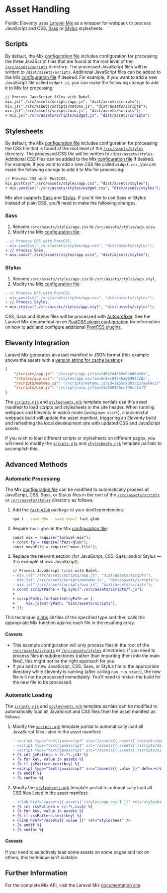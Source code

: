 # Asset Handling

Fluidic Eleventy uses [Laravel Mix](https://laravel-mix.com) as a wrapper for webpack to process JavaScript and CSS,
[Sass](http://sass-lang.com) or [Stylus](http://stylus-lang.com) stylesheets.

## Scripts

By default, the Mix [configuration file](../../webpack.mix.js) includes configuration for processing the three
JavaScript files that are found at the root level of the [`/src/assets/scripts`](scripts) directory. The processed
JavaScript files will be written to `/dist/assets/scripts`. Additional JavaScript files can be added to the Mix
[configuration file](../../webpack.mix.js) if desired. For example, if you want to add a new JavaScript file called
`widget.js`, you can make the following change to add it to Mix for processing:

```diff
// Process JavaScript files with Babel.
mix.js("./src/assets/scripts/app.js", "dist/assets/scripts");
mix.js("./src/assets/scripts/matomo.js", "dist/assets/scripts");
mix.js("./src/assets/scripts/uio.js", "dist/assets/scripts");
+ mix.js("./src/assets/scripts/widget.js", "dist/assets/scripts");
```

## Stylesheets

By default, the Mix [configuration file](../../webpack.mix.js) includes configuration for processing the CSS file that
is found at the root level of the [`/src/assets/styles`](styles) directory. The processed CSS file will be written to
`/dist/assets/styles`. Additional CSS files can be added to the Mix [configuration file](../../webpack.mix.js) if
desired. For example, if you want to add a new CSS file called `widget.css`, you can make the following change to add it
to Mix for processing:

```diff
// Process CSS with PostCSS.
mix.postCss("./src/assets/styles/app.css", "dist/assets/styles");
+ mix.postCss("./src/assets/styles/widget.css", "dist/assets/styles");
```

Mix also supports [Sass](https://sass-lang.com) and [Stylus](https://stylus-lang.com). If you'd like to use Sass or
Stylus instead of plain CSS, you'll need to make the following changes.

### Sass

1. Rename `/src/assets/styles/app.css` to `/src/assets/styles/app.scss`.
2. Modify the Mix [configuration file](../../webpack.mix.js):

```diff
- // Process CSS with PostCSS.
- mix.postCss("./src/assets/styles/app.css", "dist/assets/styles");
+ // Process Sass.
+ mix.sass("./src/assets/styles/app.scss", "dist/assets/styles");
```

### Stylus

1. Rename `/src/assets/styles/app.css` to `/src/assets/styles/app.styl`.
2. Modify the Mix [configuration file](../../webpack.mix.js):

```diff
- // Process CSS with PostCSS.
- mix.postCss("./src/assets/styles/app.css", "dist/assets/styles");
+ // Process Stylus.
+ mix.stylus("./src/assets/styles/app.styl", "dist/assets/styles");
```

CSS, Sass and Stylus files will be processed with [Autoprefixer](https://github.com/postcss/autoprefixer). See the
Laravel Mix documentation on [PostCSS plugin
configuration](https://laravel-mix.com/docs/5.0/css-preprocessors#postcss-plugins) for information on how to add and
configure additional [PostCSS plugins](https://github.com/postcss/postcss/blob/master/docs/plugins.md).

## Eleventy Integration

Laravel Mix generates an asset manifest in JSON format (this example shows the assets with a [version string for cache
busting](https://laravel-mix.com/docs/5.0/versioning)):

```json
{
    "/scripts/app.js": "/scripts/app.js?id=f45bfe43b5e6cb80a6da",
    "/styles/app.css": "/styles/app.css?id=bc8ec84445a00d932c8a",
    "/scripts/matomo.js": "/scripts/matomo.js?id=3155c9bb3c237aa64c27",
    "/scripts/uio.js": "/scripts/uio.js?id=41d589185ccf95cc14f9"
}
```

The [`scripts.njk`](../_includes/partials/scripts.njk) and [`stylesheets.njk`](../_includes/partials/stylesheets.njk)
template partials use this asset manifest to load scripts and stylesheets in the site header. When running webpack and
Eleventy in watch mode (using `npm start`), a successful webpack build will update the asset manifest, triggering an
Eleventy build and refreshing the local development site with updated CSS and JavaScript assets.

If you wish to load different scripts or stylesheets on different pages, you will need to modify the
[`scripts.njk`](../_includes/partials/scripts.njk) and [`stylesheets.njk`](../_includes/partials/stylesheets.njk)
template partials to accomplish this.

## Advanced Methods

### Automatic Processing

The Mix [configuration file](../../webpack.mix.js) can be modified to automatically process all JavaScript, CSS, Sass,
or Stylus files in the root of the [`/src/assets/scripts`](scripts) or [`/src/assets/styles`](styles) directory as
follows.

1. Add the [`fast-glob`](https://www.npmjs.com/package/fast-glob) package to your devDependencies:

    ```bash
    npm i --save-dev --save-exact fast-glob
    ```

2. Require `fast-glob` in the Mix [configuration file](../../webpack.mix.js):

    ```diff
    const mix = require("laravel-mix");
    + const fg = require("fast-glob");
    const moveFile = require("move-file");
    ```

3. Replace the relevant section (for JavaScript, CSS, Sass, and/or Stylus — this example shows JavaScript):

    ```diff
    // Process JavaScript files with Babel.
    - mix.js("./src/assets/scripts/app.js", "dist/assets/scripts");
    - mix.js("./src/assets/scripts/matomo.js", "dist/assets/scripts");
    - mix.js("./src/assets/scripts/uio.js", "dist/assets/scripts");
    + const scriptPaths = fg.sync("./src/assets/scripts/*.js");
    +
    + scriptPaths.forEach(entryPath => {
    +     mix.js(entryPath, "dist/assets/scripts");
    + });
    ```

This technique [globs](https://en.wikipedia.org/wiki/Glob_(programming)) all files of the specified type and then calls
the appropriate Mix function against each file in the resulting array.

#### Caveats

- This example configuration will only process files in the root of the [`/src/assets/scripts`](scripts) or
  [`/src/assets/styles`](styles) directories. If you need to process files in subdirectories (rather than importing them
  into the main files), this might not be the right approach for you.
- If you add a new JavaScript, CSS, Sass, or Stylus file to the appropriate directory while Eleventy is running (after
  calling `npm run start`), the new file will not be processed immediately. You'll need to restart the build for the new
  file to be processed.

### Automatic Loading

The [`scripts.njk`](../_includes/partials/scripts.njk) and [`stylesheets.njk`](../_includes/partials/stylesheets.njk)
template partials can be modified to automatically load all JavaScript and CSS files from the asset manifest as follows.

1. Modify the [`scripts.njk`](../_includes/partials/scripts.njk) template partial to automatically load all JavaScript
   files listed in the asset manifest:

    ```diff
    - <script type="text/javascript" src="/assets{{ assets['/scripts/app.js'] }}" defer></script>
    - <script type="text/javascript" src="/assets{{ assets['/scripts/matomo.js'] }}" defer></script>
    - <script type="text/javascript" src="/assets{{ assets['/scripts/uio.js'] }}" defer></script>
    + {% set jsPattern = r/.*\.js$/ %}
    + {% for key, value in assets %}
    + {% if jsPattern.test(key) %}
    + <script type="text/javascript" src="/assets{{ value }}" defer></script>
    + {% endif %}
    + {% endfor %}
    ```

2. Modify the [`stylesheets.njk`](../_includes/partials/stylesheets.njk) template partial to automatically load all CSS
   files listed in the asset manifest:

    ```diff
    - <link href="/assets{{ assets['/styles/app.css'] }}" rel="stylesheet" />
    + {% set cssPattern = r/.*\.css$/ %}
    + {% for key, value in assets %}
    + {% if cssPattern.test(key) %}
    + <link href="/assets{{ value }}" rel="stylesheet" />
    + {% endif %}
    + {% endfor %}
    ```

#### Caveats

If you need to selectively load some assets on some pages and not on others, this technique isn't suitable.

## Further Information

For the complete Mix API, visit the Laravel Mix [documentation site](https://laravel-mix.com/docs/5.0/installation).
